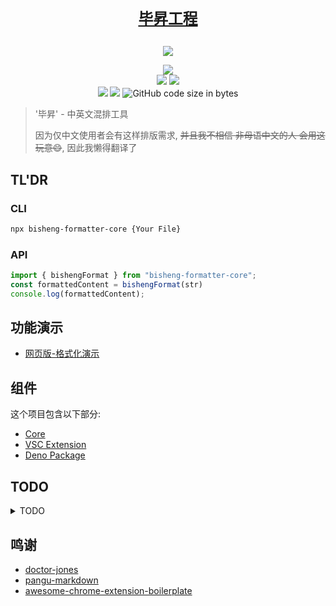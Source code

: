 
<h1 align="center">
  <a href="https://github.com/szhshp/ProjectBisheng">

    毕昇工程

  </a>

</h1>

<div align=center><img src="./assets/logo.png"/></div>

<p align="center">
 <img src="https://img.shields.io/npm/v/bisheng-formatter-core"/>

 <br/>
 <img src="https://img.shields.io/badge/link-996.icu-red.svg"/>
 <img src="https://img.shields.io/badge/license-Anti%20996-blue.svg"/>

 <br/>
 <img src="https://img.shields.io/github/languages/top/szhshp/ProjectBisheng"/>

  <img src="https://img.shields.io/badge/License-MIT-orange"/>
<img alt="GitHub code size in bytes" src="https://img.shields.io/github/languages/code-size/szhshp/ProjectBisheng">
</p>

> '毕昇' - 中英文混排工具
>  
> 因为仅中文使用者会有这样排版需求, ~~并且我不相信 非母语中文的人 会用这玩意😄~~, 因此我懒得翻译了


## TL'DR

### CLI

```sh
npx bisheng-formatter-core {Your File}
```

### API

```js
import { bishengFormat } from "bisheng-formatter-core";
const formattedContent = bishengFormat(str)
console.log(formattedContent);
```

## 功能演示

* [网页版-格式化演示](https://project-bisheng.vercel.app/)

## 组件

这个项目包含以下部分:

* [Core](https://github.com/szhshp/ProjectBisheng/tree/main/core)
* [VSC Extension](https://github.com/szhshp/ProjectBisheng/tree/main/vscode-extension)
* [Deno Package](https://github.com/szhshp/ProjectBisheng/tree/main/deno)

## TODO

<details>
<summary>TODO</summary>

* Common
  * [x] Main Readme
  * [x] .gitignore
  * [x] Logo
* Core & NPM
  * Node
    * [x] Option Page
    + [x] 繁体支持
    + [x] 符号与英文之间添加空格 (可选)
    + [ ] 支持英文符号替换后添加更多空格
  + NPM
    + [x] NPM Release
    + [x] NPM Release Ignore
+ Deno (Experimental)
  + [x] Main Feature
* VSC Extension
  + [x] Release VSC Market
  + [x] Ext Icon
  + [x] Hotkey
    - [ ] ~~Format on save~~
  + [x] Options
  + [x] Format Selected
  + [ ] Mac VSC Compatibility
* Web Version 
  + [ ] ~~Format on save~~
  + [ ] Options
* Chrome Extension
  + [x] Format on tab open
  + [x] Core Feature
  + [x] Configuration
    - [x] Sync Config
    - [x] Optional `font-family` 
  + [x] Logo
  + [x] Activate on load
  + [ ] Whitelist & Black List
  + [ ] Version Desc
  + [x] ReadMe
  + [ ] Release
    - [ ] Build Alpha
    - [ ] ~~Release to Google~~

</details>

## 鸣谢

* [doctor-jones](https://github.com/Leopoldthecoder/doctor-jones)
* [pangu-markdown](https://github.com/xlthu/pangu-markdown)
* [awesome-chrome-extension-boilerplate](https://github.com/tjx666/awesome-chrome-extension-boilerplate)

